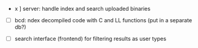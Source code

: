 - x ] server: handle index and search uploaded binaries

- [ ] bcd: ndex decompiled code with C and LL functions (put in a separate db?)


- [ ] search interface (frontend) for filtering results as user types
